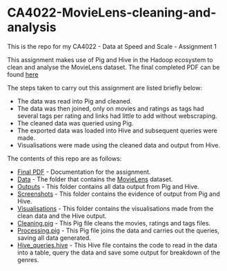# CA4022-MovieLens-cleaning-and-analysis

This is the repo for my CA4022 - Data at Speed and Scale - Assignment 1

This assignment makes use of Pig and Hive in the Hadoop ecosystem to clean and analyse the MovieLens dataset.
The final completed PDF can be found [here](CA4022-Adam-Tegart-MovieLens_dataset_analysis.pdf)

The steps taken to carry out this assignment are listed briefly below:

+ The data was read into Pig and cleaned.
+ The data was then joined, only on movies and ratings as tags had several tags per rating and links had little to add without webscraping.
+ The cleaned data was queried using Pig.
+ The exported data was loaded into Hive and subsequent queries were made.
+ Visualisations were made using the cleaned data and output from Hive.

The contents of this repo are as follows:

+ [Final PDF](CA4022-Adam-Tegart-MovieLens_dataset_analysis.pdf) - Documentation for the assignment.
+ [Data](data) - The folder that contains the [MovieLens](https://grouplens.org/datasets/movielens/) dataset.
+ [Outputs](outputs) - This folder contains all data output from Pig and Hive.
+ [Screenshots](screenshots) - This folder contains the evidence of output from Pig and Hive.
+ [Visualisations](visualisations) - This folder contains the visualisations made from the clean data and the Hive output.
+ [Cleaning.pig](cleaning.pig) - This Pig file cleans the movies, ratings and tags files.
+ [Processing.pig](processing.pig) - This Pig file joins the data and carries out the queries, saving all data generated.
+ [Hive_queries.hive](hive_queries.hive) - This Hive file contains the code to read in the data into a table, query the data and save some output for breakdown of the genres.
